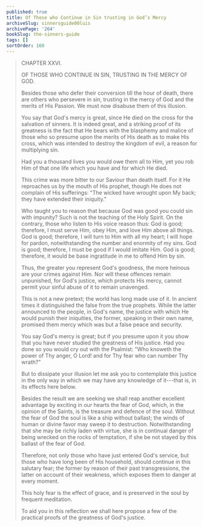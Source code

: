 ```yaml
---
published: true
title: Of Those who Continue in Sin trusting in God’s Mercy
archiveSlug: sinnersguide00luis
archivePage: '264'
bookSlug: the-sinners-guide
tags: []
sortOrder: 160
---
```


> CHAPTER XXVI.
>
> OF THOSE WHO CONTINUE IN SIN, TRUSTING IN THE MERCY OF GOD.
>
> Besides those who defer their conversion till the hour of death, there are others who persevere in sin, trusting in the mercy of God and the merits of His Passion. We must now disabuse them of this illusion.
>
> You say that God's mercy is great, since He died on the cross for the salvation of sinners. It is indeed great, and a striking proof of its greatness is the fact that He bears with the blasphemy and malice of those who so presume upon the merits of His death as to make His cross, which was intended to destroy the kingdom of evil, a reason for multiplying sin.
>
> Had you a thousand lives you would owe them all to Him, yet you rob Him of that one life which you have and for which He died.
>
> This crime was more bitter to our Saviour than death itself. For it He reproaches us by the mouth of His prophet, though He does not complain of His sufferings: "The wicked have wrought upon My back; they have extended their iniquity."
>
> Who taught you to reason that because God was good you could sin with impunity? Such is not the teaching of the Holy Spirit. On the contrary, those who listen to His voice reason thus: God is good; therefore, I must serve Him, obey Him, and love Him above all things. God is good; therefore, I will turn to Him with all my heart; I will hope for pardon, notwithstanding the number and enormity of my sins. God is good; therefore, I must be good if I would imitate Him. God is good; therefore, it would be base ingratitude in me to offend Him by sin.
>
> Thus, the greater you represent God's goodness, the more heinous are your crimes against Him. Nor will these offences remain unpunished, for God's justice, which protects His mercy, cannot permit your sinful abuse of it to remain unavenged.
>
> This is not a new pretext; the world has long made use of it. In ancient times it distinguished the false from the true prophets. While the latter announced to the people, in God's name, the justice with which He would punish their iniquities, the former, speaking in their own name, promised them mercy which was but a false peace and security.
>
> You say God's mercy is great; but if you presume upon it you show that you have never studied the greatness of His justice. Had you done so you would cry out with the Psalmist: "Who knoweth the power of Thy anger, O Lord! and for Thy fear who can number Thy wrath?"
>
> But to dissipate your illusion let me ask you to contemplate this justice in the only way in which we may have any knowledge of it---that is, in its effects here below.
>
> Besides the result we are seeking we shall reap another excellent advantage by exciting in our hearts the fear of God, which, in the opinion of the Saints, is the treasure and defence of the soul. Without the fear of God the soul is like a ship without ballast; the winds of human or divine favor may sweep it to destruction. Notwithstanding that she may be richly laden with virtue, she is in continual danger of being wrecked on the rocks of temptation, if she be not stayed by this ballast of the fear of God.
>
> Therefore, not only those who have just entered God's service, but those who have long been of His household, should continue in this salutary fear; the former by reason of their past transgressions, the latter on account of their weakness, which exposes them to danger at every moment.
>
> This holy fear is the effect of grace, and is preserved in the soul by frequent meditation.
>
> To aid you in this reflection we shall here propose a few of the practical proofs of the greatness of God's justice.
